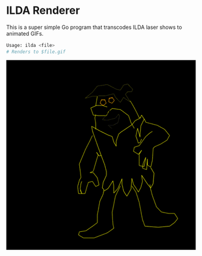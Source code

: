 ILDA Renderer
=============

This is a super simple Go program that transcodes ILDA laser shows to animated GIFs.

```sh
Usage: ilda <file>
# Renders to $file.gif
```

![Rendered ILDA image](sample.gif)
